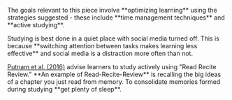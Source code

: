 <p><span style=font-weight: 400;>The goals relevant to this piece involve </span>**optimizing learning**<span style=font-weight: 400;> using the strategies suggested - these include </span>**time management techniques**<span style=font-weight: 400;> and </span>**active studying**<span style=font-weight: 400;>.</span></p>

<p><span style=font-weight: 400;>Studying is best done in a quiet place with social media turned off. This is because </span>**switching attention between tasks makes learning less effective**<span style=font-weight: 400;> and social media is a distraction more often than not.</span></p>

<p><span style=font-weight: 400;><a href="http://psychnet.wustl.edu/memory/wp-content/uploads/2018/04/Putnam-et-al-2016_PPS.pdf" target="_blank" rel="noopener">Putnam et al. (2016)</a> advise learners to study actively using "Read Recite Review." </span>**An example of Read-Recite-Review**<span style=font-weight: 400;> is recalling the big ideas of a chapter you just read from memory. To consolidate memories formed during studying </span>**get plenty of sleep**<span style=font-weight: 400;>.</span></p>